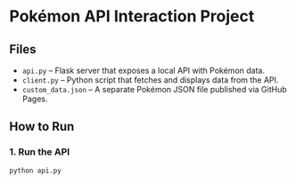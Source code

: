 # Pokémon API Interaction Project

## Files
- `api.py` – Flask server that exposes a local API with Pokémon data.
- `client.py` – Python script that fetches and displays data from the API.
- `custom_data.json` – A separate Pokémon JSON file published via GitHub Pages.

## How to Run

### 1. Run the API
```bash
python api.py
